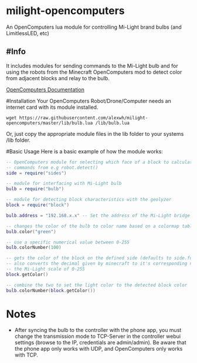 # milight-opencomputers
An OpenComputers lua module for controlling Mi-Light brand bulbs (and LimitlessLED, etc)

#Info
---
It includes modules for sending commands to the Mi-Light bulb and for using the robots from the Minecraft OpenComputers mod to detect color from adjacent blocks and relay to the bulb.


[OpenComputers Documentation](http://ocdoc.cil.li/)

#Installation
Your OpenComputers Robot/Drone/Computer needs an internet card with its module installed.

`wget https://raw.githubusercontent.com/alexwh/milight-opencomputers/master/lib/bulb.lua /lib/bulb.lua`

Or, just copy the appropriate module files in the lib folder to your systems /lib folder.


#Basic Usage
Here is a basic example of how the module works:
```.lua
-- OpenComputers module for selecting which face of a block to calculate
-- commands from e.g robot.detect()
side = require("sides")

-- module for interfacing with Mi-Light bulb
bulb = require("bulb")

-- module for detecting block characteristics with the geolyzer
block = require("block")

bulb.address = "192.168.x.x" -- Set the address of the Mi-Light bridge

-- changes the color of the bulb to color name based on a colormap table
bulb.color("green")

-- use a specific numerical value between 0-255
bulb.colorNumber(100)

-- gets the color of the block on the defined side (defaults to side.forward).
-- also converts the decimal given by minecraft to it's corresponding number on
-- the Mi-Light scale of 0-255
block.getColor()

-- combine the two to set the light color to the detected block color
bulb.colorNumber(block.getColor())
```

# Notes
* After syncing the bulb to the controller with the phone app, you must change the transmission mode to TCP-Server in the controller webui settings (browse to the IP, credentials are admin/admin). Be aware that the phone app only works with UDP, and OpenComputers only works with TCP.
